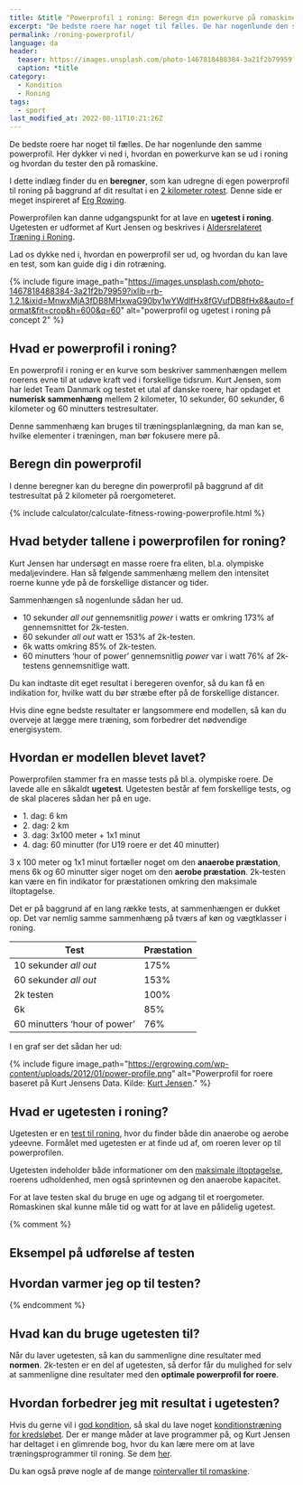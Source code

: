 ```yaml
---
title: &title "Powerprofil i roning: Beregn din powerkurve på romaskine"
excerpt: "De bedste roere har noget til fælles. De har nogenlunde den samme powerprofil. Her dykker vi ned i, hvordan en powerkurve kan se ud i roning og hvordan du tester den på romaskine."
permalink: /roning-powerprofil/
language: da
header:
  teaser: https://images.unsplash.com/photo-1467818488384-3a21f2b79959?ixlib=rb-1.2.1&ixid=MnwxMjA3fDB8MHxwaG90by1wYWdlfHx8fGVufDB8fHx8&auto=format&fit=crop&h=300&w=400&q=10
  caption: *title
category:
  - Kondition
  - Roning
tags:
  - sport
last_modified_at: 2022-08-11T10:21:26Z
---
```


De bedste roere har noget til fælles. De har nogenlunde den samme powerprofil. Her dykker vi ned i, hvordan en powerkurve kan se ud i roning og hvordan du tester den på romaskine.

I dette indlæg finder du en **beregner**, som kan udregne di egen powerprofil til roning på baggrund af dit resultat i en [2 kilometer rotest](/kondital-roning/). Denne side er meget inspireret af [Erg Rowing](https://ergrowing.com/2k-erg-power-profile-calculator/).

Powerprofilen kan danne udgangspunkt for at lave en **ugetest i roning**. Ugetesten er udformet af Kurt Jensen og beskrives i [Aldersrelateret Træning i Roning](https://roning.dk/app/uploads/2016/12/ATRO-bogen.pdf).

Lad os dykke ned i, hvordan en powerprofil ser ud, og hvordan du kan lave en test, som kan guide dig i din rotræning.

{% include figure image_path="https://images.unsplash.com/photo-1467818488384-3a21f2b79959?ixlib=rb-1.2.1&ixid=MnwxMjA3fDB8MHxwaG90by1wYWdlfHx8fGVufDB8fHx8&auto=format&fit=crop&h=600&q=60" alt="powerprofil og ugetest i roning på concept 2" %}

## Hvad er powerprofil i roning?

En powerprofil i roning er en kurve som beskriver sammenhængen mellem roerens evne til at udøve kraft ved i forskellige tidsrum. Kurt Jensen, som har ledet Team Danmark og testet et utal af danske roere, har opdaget et **numerisk sammenhæng** mellem 2 kilometer, 10 sekunder, 60 sekunder, 6 kilometer og 60 minutters testresultater.

Denne sammenhæng kan bruges til træningsplanlægning, da man kan se, hvilke elementer i træningen, man bør fokusere mere på.

## Beregn din powerprofil

I denne beregner kan du beregne din powerprofil på baggrund af dit testresultat på 2 kilometer på roergometeret.

{% include calculator/calculate-fitness-rowing-powerprofile.html %}

## Hvad betyder tallene i powerprofilen for roning?

Kurt Jensen har undersøgt en masse roere fra eliten, bl.a. olympiske medaljevindere. Han så følgende sammenhæng mellem den intensitet roerne kunne yde på de forskellige distancer og tider.

Sammenhængen så nogenlunde sådan her ud.

- 10 sekunder _all out_ gennemsnitlig _power_ i watts er omkring 173% af gennemsnittet for 2k-testen.
- 60 sekunder _all out_ watt er 153% af 2k-testen.
- 6k watts omkring 85% of 2k-testen.
- 60 minutters ‘hour of power’ gennemsnitlig _power_ var i watt 76% af 2k-testens gennemsnitlige watt.

Du kan indtaste dit eget resultat i beregeren ovenfor, så du kan få en indikation for, hvilke watt du bør stræbe efter på de forskellige distancer.

Hvis dine egne bedste resultater er langsommere end modellen, så kan du overveje at lægge mere træning, som forbedrer det nødvendige energisystem.

## Hvordan er modellen blevet lavet?

Powerprofilen stammer fra en masse tests på bl.a. olympiske roere. De lavede alle en såkaldt **ugetest**. Ugetesten består af fem forskellige tests, og de skal placeres sådan her på en uge.

- 1\. dag: 6 km
- 2\. dag: 2 km
- 3\. dag: 3x100 meter + 1x1 minut
- 4\. dag: 60 minutter (for U19 roere er det 40 minutter)

3 x 100 meter og 1x1 minut fortæller noget om den **anaerobe præstation**, mens 6k og 60 minutter siger noget om den **aerobe præstation**. 2k-testen kan være en fin indikator for præstationen omkring den maksimale iltoptagelse.

Det er på baggrund af en lang række tests, at sammenhængen er dukket op. Det var nemlig samme sammenhæng på tværs af køn og vægtklasser i roning.

| Test | Præstation |
|-|-|
| 10 sekunder _all out_ | 175% |
| 60 sekunder _all out_ | 153% |
| 2k testen | 100% |
| 6k | 85% |
| 60 minutters ‘hour of power’ | 76% |

I en graf ser det sådan her ud:

{% include figure image_path="https://ergrowing.com/wp-content/uploads/2012/01/power-profile.png" alt="Powerprofil for roere baseret på Kurt Jensens Data. Kilde: [Kurt Jensen](https://ergrowing.com/2k-erg-power-profile-calculator/)." %}

## Hvad er ugetesten i roning?

Ugetesten er en [test til roning](/kondital-roning/), hvor du finder både din anaerobe og aerobe ydeevne. Formålet med ugetesten er at finde ud af, om roeren lever op til powerprofilen.

Ugetesten indeholder både informationer om den [maksimale iltoptagelse](/maksimale-iltoptagelse-vo2max/), roerens udholdenhed, men også sprintevnen og den anaerobe kapacitet.

For at lave testen skal du bruge en uge og adgang til et roergometer. Romaskinen skal kunne måle tid og watt for at lave en pålidelig ugetest.

{% comment %}

## Eksempel på udførelse af testen

## Hvordan varmer jeg op til testen?

{% endcomment %}

## Hvad kan du bruge ugetesten til?

Når du laver ugetesten, så kan du sammenligne dine resultater med **normen**. 2k-testen er en del af ugetesten, så derfor får du mulighed for selv at sammenligne dine resultater med den **optimale powerprofil for roere**.

## Hvordan forbedrer jeg mit resultat i ugetesten?

Hvis du gerne vil i [god kondition](/kondition/), så skal du lave noget [konditionstræning for kredsløbet](/konditionstraening/). Der er mange måder at lave programmer på, og Kurt Jensen har deltaget i en glimrende bog, hvor du kan lære mere om at lave træningsprogrammer til roning. Se dem [her](http://www.redking.me.uk/sport/rowing/training/c2_training_v2.pdf).

Du kan også prøve nogle af de mange [rointervaller til romaskine](/artikel/traeningsprogrammer-intervaller-roning/).

